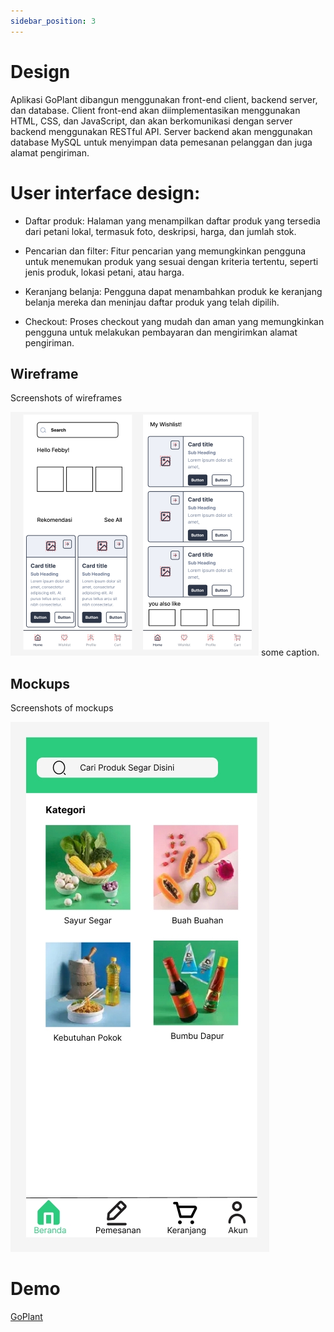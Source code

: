 ```yaml
---
sidebar_position: 3
---
```


# Design

Aplikasi GoPlant dibangun menggunakan front-end client, backend server, dan database. Client front-end akan diimplementasikan menggunakan HTML, CSS, dan JavaScript, dan akan berkomunikasi dengan server backend menggunakan RESTful API. Server backend akan menggunakan database MySQL untuk menyimpan data pemesanan pelanggan dan juga alamat pengiriman.

# User interface design:

- Daftar produk: Halaman yang menampilkan daftar produk yang tersedia dari petani lokal, termasuk foto, deskripsi, harga, dan jumlah stok.

- Pencarian dan filter: Fitur pencarian yang memungkinkan pengguna untuk menemukan produk yang sesuai dengan kriteria tertentu, seperti jenis produk, lokasi petani, atau harga.

- Keranjang belanja: Pengguna dapat menambahkan produk ke keranjang belanja mereka dan meninjau daftar produk yang telah dipilih.

- Checkout: Proses checkout yang mudah dan aman yang memungkinkan pengguna untuk melakukan pembayaran dan mengirimkan alamat pengiriman.

## Wireframe

Screenshots of wireframes

![1](./img/wireframe.png)
some caption.

## Mockups

Screenshots of mockups

![2](./img/mockup.jpeg)


# Demo
[GoPlant](https://www.figma.com/file/EKEZN0TyNt2WOTH3weAKKU/Untitled?node-id=0%3A1&t=r7QUh8WeMeIiJj4O-1)